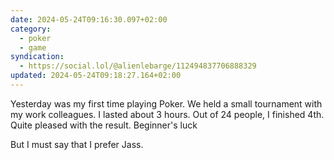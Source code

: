 ```yaml
---
date: 2024-05-24T09:16:30.097+02:00
category:
  - poker
  - game
syndication:
  - https://social.lol/@alienlebarge/112494837706888329
updated: 2024-05-24T09:18:27.164+02:00
---
```


Yesterday was my first time playing Poker. We held a small tournament with my work colleagues. I lasted about 3 hours. Out of 24 people, I finished 4th. Quite pleased with the result. 
Beginner's luck

But I must say that I prefer Jass.
